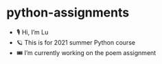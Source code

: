 # python-assignments

- 🎙 Hi, I’m Lu
- 🪐 This is for 2021 summer Python course
- 🎟 I’m currently working on the poem assignment
